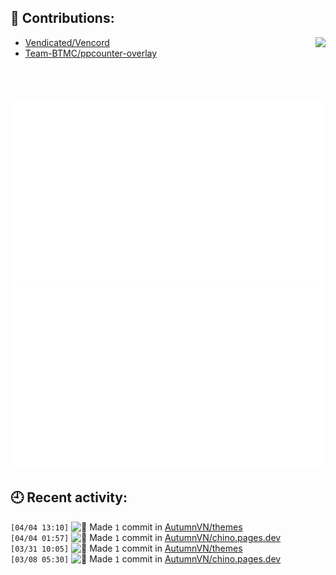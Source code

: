 ## 📗 Contributions:
<a href="https://osu.ppy.sh/users/AutumnVN"><img src="https://osu-sig.vercel.app/card?user=AutumnVN&mode=std&lang=en&mini=true" align="right"></a>

- [Vendicated/Vencord](https://github.com/Vendicated/Vencord)
- [Team-BTMC/ppcounter-overlay](https://github.com/Team-BTMC/ppcounter-overlay)

<br>
<br>
<br>
<div align="center">
<img src="./generated/overview.svg"><img src="./generated/languages.svg">
</div>

## 🕘 Recent activity:
<!--START_SECTION:activity-->
`[04/04 13:10]` <img alt="📝" src="https://github.com/cheesits456/github-activity-readme/raw/master/icons/commit.png" align="top" height="18"> Made `1` commit in [AutumnVN/themes](https://github.com/AutumnVN/themes)  
`[04/04 01:57]` <img alt="📝" src="https://github.com/cheesits456/github-activity-readme/raw/master/icons/commit.png" align="top" height="18"> Made `1` commit in [AutumnVN/chino.pages.dev](https://github.com/AutumnVN/chino.pages.dev)  
`[03/31 10:05]` <img alt="📝" src="https://github.com/cheesits456/github-activity-readme/raw/master/icons/commit.png" align="top" height="18"> Made `1` commit in [AutumnVN/themes](https://github.com/AutumnVN/themes)  
`[03/08 05:30]` <img alt="📝" src="https://github.com/cheesits456/github-activity-readme/raw/master/icons/commit.png" align="top" height="18"> Made `1` commit in [AutumnVN/chino.pages.dev](https://github.com/AutumnVN/chino.pages.dev)  

</details>
<!--END_SECTION:activity-->
